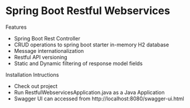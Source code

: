# Spring Boot Restful Webservices

Features
- Spring Boot Rest Controller
- CRUD operations to spring boot starter in-memory H2 database
- Message internationalization
- Restful API versioning
- Static and Dynamic filtering of response model fields

Installation Intructions
- Check out project
- Run RestfulWebservicesApplication.java as a Java Application
- Swagger UI can accessed from http://localhost:8080/swagger-ui.html


